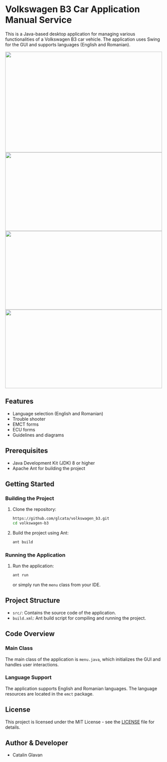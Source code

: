 # Volkswagen B3 Car Application Manual Service

This is a Java-based desktop application for managing various functionalities of a Volkswagen B3 car vehicle. The application uses Swing for the GUI and supports languages (English and Romanian).

<img src="/overview/menu.png" style="width:500px;height:320px"/>
<img src="/overview/engine_management.png" style="width:500px;height:250px"/>
<img src="/overview/engine_management_crankshaft.png" style="width:500px;height:250px"/>
<img src="/overview/ECU.png" style="width:500px;height:250px"/>

## Features

- Language selection (English and Romanian)
- Trouble shooter
- EMCT forms
- ECU forms
- Guidelines and diagrams

## Prerequisites

- Java Development Kit (JDK) 8 or higher
- Apache Ant for building the project

## Getting Started

### Building the Project

1. Clone the repository:
    ```sh
   https://github.com/glcata/volkswagen_b3.git
    cd volkswagen-b3
    ```

2. Build the project using Ant:
    ```sh
    ant build
    ```

### Running the Application

1. Run the application:
    ```sh
    ant run
    ```
   or simply run the `menu` class from your IDE.

## Project Structure

- `src/`: Contains the source code of the application.
- `build.xml`: Ant build script for compiling and running the project.

## Code Overview

### Main Class

The main class of the application is `menu.java`, which initializes the GUI and handles user interactions.

### Language Support

The application supports English and Romanian languages. The language resources are located in the `emct` package.

## License

This project is licensed under the MIT License - see the [LICENSE](LICENSE) file for details.

## Author & Developer

- Catalin Glavan
